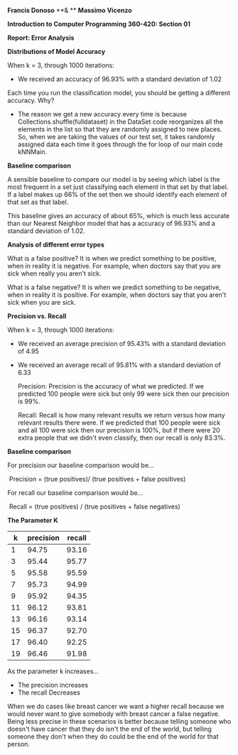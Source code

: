 **Francis Donoso** **& ** **Massimo Vicenzo**

**Introduction to Computer Programming 360-420: Section 01**

**Report: Error Analysis**

**Distributions of Model Accuracy**

When k = 3, through 1000 iterations:

- We received an accuracy of 96.93% with a standard deviation of 1.02

Each time you run the classification model, you should be getting a different accuracy. Why?

- The reason we get a new accuracy every time is because Collections.shuffle(fulldataset) in the DataSet code reorganizes all the elements in the list so that they are randomly assigned to new places. So, when we are taking the values of our test set, it takes randomly assigned data each time it goes through the for loop of our main code kNNMain.

**Baseline comparison**

A sensible baseline to compare our model is by seeing which label is the most frequent in a set just classifying each element in that set by that label. If a label makes up 66% of the set then we should identify each element of that set as that label.

This baseline gives an accuracy of about 65%, which is much less accurate than our Nearest Neighbor model that has a accuracy of 96.93% and a standard deviation of 1.02.

**Analysis of different error types**

What is a false positive? It is when we predict something to be positive, when in reality it is negative. For example, when doctors say that you are sick when really you aren't sick.

What is a false negative? It is when we predict something to be negative, when in reality it is positive. For example, when doctors say that you aren't sick when you are sick.

**Precision vs. Recall**

When k = 3, through 1000 iterations:

- We received an average precision of 95.43% with a standard deviation of 4.95

- We received an average recall of 95.81% with a standard deviation of 6.33

  Precision: Precision is the accuracy of what we predicted. If we predicted 100 people were sick but only 99 were sick then our precision is 99%.

  Recall: Recall is how many relevant results we return versus how many relevant results there were. If we predicted that 100 people were sick and all 100 were sick then our precision is 100%, but if there were 20 extra people that we didn't even classify, then our recall is only 83.3%.

**Baseline comparison**

For precision our baseline comparison would be... 

​	Precision = (true positives)/ (true positives + false positives)

For recall our baseline comparison would be...

​	Recall = (true positives) / (true positives + false negatives)

**The Parameter K**

| k    | precision | recall |
| ---- | --------- | ------ |
| 1    | 94.75     | 93.16  |
| 3    | 95.44     | 95.77  |
| 5    | 95.58     | 95.59  |
| 7    | 95.73     | 94.99  |
| 9    | 95.92     | 94.35  |
| 11   | 96.12     | 93.81  |
| 13   | 96.16     | 93.14  |
| 15   | 96.37     | 92.70  |
| 17   | 96.40     | 92.25  |
| 19   | 96.46     | 91.98  |

As the parameter k increases...

- The precision increases
- The recall Decreases

When we do cases like breast cancer we want a higher recall because we would never want to give somebody with breast cancer a false negative. Being less precise in these scenarios is better because telling someone who doesn't have cancer that they do isn't the end of the world, but telling someone they don't when they do could be the end of the world for that person.